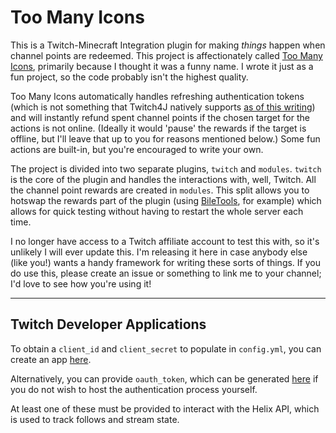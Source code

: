 # Too Many Icons
This is a Twitch-Minecraft Integration plugin for making *things* happen when channel points are redeemed. This project is affectionately called [Too Many Icons](https://www.youtube.com/watch?v=Dd0IaBX8cEU&t=1586s), primarily because I thought it was a funny name. I wrote it just as a fun project, so the code probably isn't the highest quality.

Too Many Icons automatically handles refreshing authentication tokens (which is not something that Twitch4J natively supports [as of this writing](https://github.com/twitch4j/twitch4j/issues/175)) and will instantly refund spent channel points if the chosen target for the actions is not online. (Ideally it would 'pause' the rewards if the target is offline, but I'll leave that up to you for reasons mentioned below.) Some fun actions are built-in, but you're encouraged to write your own.

The project is divided into two separate plugins, `twitch` and `modules`. `twitch` is the core of the plugin and handles the interactions with, well, Twitch. All the channel point rewards are created in `modules`. This split allows you to hotswap the rewards part of the plugin (using [BileTools](https://www.spigotmc.org/resources/54823/), for example) which allows for quick testing without having to restart the whole server each time.

I no longer have access to a Twitch affiliate account to test this with, so it's unlikely I will ever update this. I'm releasing it here in case anybody else (like you!) wants a handy framework for writing these sorts of things. If you do use this, please create an issue or something to link me to your channel; I'd love to see how you're using it!

-----

## Twitch Developer Applications
To obtain a `client_id` and `client_secret` to populate in `config.yml`, you can create an app [here](https://dev.twitch.tv/console/apps/create).

Alternatively, you can provide `oauth_token`, which can be generated [here](https://www.twitchtokengenerator.com/) if you do not wish to host the authentication process yourself.

At least one of these must be provided to interact with the Helix API, which is used to track follows and stream state.
